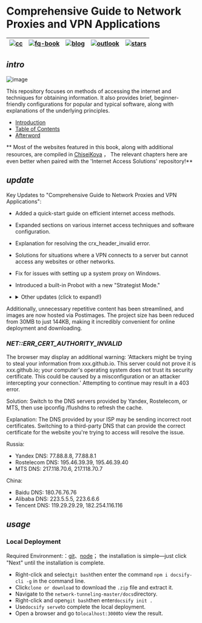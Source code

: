 # Comprehensive Guide to Network Proxies and VPN Applications

|[![cc](https://i.creativecommons.org/l/by-nc/4.0/80x15.png)](http://creativecommons.org/licenses/by-nc/4.0/)|[![fq-book](https://img.shields.io/badge/%F0%9F%93%96Excalibra-Network--Tunneling-red.svg?longCache=true&style=flat-square)](https://github.com/Excalibra/network-tunneling)|[![blog](https://img.shields.io/badge/%F0%9F%94%97blog-excalibra-lightgrey.svg?longCache=true&style=flat-square)](https://excalibra.github.io/)|[![outlook](https://img.shields.io/badge/%F0%9F%93%A7hotmail-@Contact-blue.svg?longCache=true&style=flat-square)](mailto:x.calibra@outlook.com)|[![stars](https://img.shields.io/github/stars/Excalibra/network-tunneling.svg?style=social)](https://github.com/Excalibra/network-tunneling/)
|:-:|:-:|:-:|:-:|:-:|

## ***intro***

![image](https://github.com/user-attachments/assets/246e7454-a38c-4ab4-ac08-9297381e019c)


This repository focuses on methods of accessing the internet and techniques for obtaining information. It also provides brief, beginner-friendly configurations for popular and typical software, along with explanations of the underlying principles.

* [Introduction](docs/README.md)
* [Table of Contents](docs/_sidebar.md)
* [Afterword](docs/postscript.md)

** Most of the websites featured in this book, along with additional resources, are compiled in [ChiseiKoya](https://github.com/Excalibra/ChiseiKoya) ， The relevant chapters here are even better when paired with the 'Internet Access Solutions' repository!**

## ***update***

Key Updates to "Comprehensive Guide to Network Proxies and VPN Applications":

* Added a quick-start guide on efficient internet access methods.
* Expanded sections on various internet access techniques and software configuration.
* Explanation for resolving the crx_header_invalid error.
* Solutions for situations where a VPN connects to a server but cannot access any websites or other networks.
* Fix for issues with setting up a system proxy on Windows.
* Introduced a built-in Probot with a new "Strategist Mode."

* <details><summary>Other updates (click to expand!) </summary>

    * Added guidance on virtual phone registration methods.
    * New methods for creating Google accounts.
    * Instructions on using the Wayback Machine and finding similar websites.
    * Leveraging a personal blog as a relay for internet connectivity.

    </details>

Additionally, unnecessary repetitive content has been streamlined, and images are now hosted via Postimages. The project size has been reduced from 30MB to just 144KB, making it incredibly convenient for online deployment and downloading.
### ***NET::ERR_CERT_AUTHORITY_INVALID***

The browser may display an additional warning: 'Attackers might be trying to steal your information from xxx.github.io. This server could not prove it is xxx.github.io; your computer's operating system does not trust its security certificate. This could be caused by a misconfiguration or an attacker intercepting your connection.' Attempting to continue may result in a 403 error.

Solution: Switch to the DNS servers provided by Yandex, Rostelecom, or MTS, then use ipconfig /flushdns to refresh the cache.

Explanation: The DNS provided by your ISP may be sending incorrect root certificates. Switching to a third-party DNS that can provide the correct certificate for the website you're trying to access will resolve the issue.

Russia: 

* Yandex DNS: 77.88.8.8, 77.88.8.1
* Rostelecom DNS: 195.46.39.39, 195.46.39.40
* MTS DNS: 217.118.70.6, 217.118.70.7

China: 

* Baidu DNS: 180.76.76.76
* Alibaba DNS: 223.5.5.5, 223.6.6.6
* Tencent DNS: 119.29.29.29, 182.254.116.116

## ***usage***

### Local Deployment

 
Required Environment:：[git](https://git-scm.com/)、[node](https://nodejs.org/)； the installation is simple—just click "Next" until the installation is complete.

* Right-click and select`git bash`then enter the command `npm i docsify-cli -g` in the command line.
* Click`clone or download` to download the `.zip` file and extract it.
* Navigate to the `network-tunneling-master/docs`directory.
* Right-click and open`git bash`then enter`docsify init .`
* Use`docsify serve`to complete the local deployment.
* Open a browser and go to`localhost:3000`to view the result. 

<!-- You can use [wkhtmltopdf](https://github.com/wkhtmltopdf/wkhtmltopdf) in combination with [tools.pdf24.org](https://tools.pdf24.org/en/webpage-to-pdf) to generate a PDF of *this repository*. --> 
